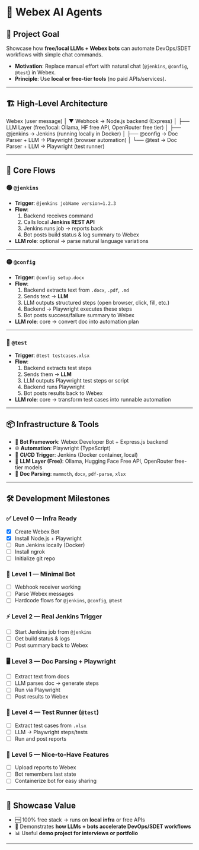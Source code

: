 # 🤖 Webex AI Agents

## 🎯 Project Goal
Showcase how **free/local LLMs + Webex bots** can automate DevOps/SDET workflows with simple chat commands.

- **Motivation**: Replace manual effort with natural chat (`@jenkins`, `@config`, `@test`) in Webex.  
- **Principle**: Use **local or free-tier tools** (no paid APIs/services).

---

## 🏗️ High-Level Architecture
Webex (user message)
│
▼
Webhook → Node.js backend (Express)
│
├── LLM Layer (free/local: Ollama, HF free API, OpenRouter free tier)
│
├── @jenkins → Jenkins (running locally in Docker)
│
├── @config → Doc Parser + LLM → Playwright (browser automation)
│
└── @test → Doc Parser + LLM → Playwright (test runner)


---

## 🔑 Core Flows

### 🟢 `@jenkins`
- **Trigger**: `@jenkins jobName version=1.2.3`
- **Flow**:
  1. Backend receives command  
  2. Calls local **Jenkins REST API**  
  3. Jenkins runs job → reports back  
  4. Bot posts build status & log summary to Webex  
- **LLM role**: optional → parse natural language variations  

---

### 🟡 `@config`
- **Trigger**: `@config setup.docx`
- **Flow**:
  1. Backend extracts text from `.docx`, `.pdf`, `.md`  
  2. Sends text → **LLM**  
  3. LLM outputs structured steps (open browser, click, fill, etc.)  
  4. Backend → Playwright executes these steps  
  5. Bot posts success/failure summary to Webex  
- **LLM role**: core → convert doc into automation plan  

---

### 🔵 `@test`
- **Trigger**: `@test testcases.xlsx`
- **Flow**:
  1. Backend extracts test steps  
  2. Sends them → **LLM**  
  3. LLM outputs Playwright test steps or script  
  4. Backend runs Playwright  
  5. Bot posts results back to Webex  
- **LLM role**: core → transform test cases into runnable automation  

---

## 📦 Infrastructure & Tools
- 🤖 **Bot Framework**: Webex Developer Bot + Express.js backend  
- 🌐 **Automation**: Playwright (TypeScript)  
- 🔧 **CI/CD Trigger**: Jenkins (Docker container, local)  
- 🧠 **LLM Layer (Free)**: Ollama, Hugging Face Free API, OpenRouter free-tier models  
- 📑 **Doc Parsing**: `mammoth`, `docx`, `pdf-parse`, `xlsx`  

---

## 🛠️ Development Milestones

### ✅ Level 0 — Infra Ready
- [x] Create Webex Bot  
- [x] Install Node.js + Playwright  
- [ ] Run Jenkins locally (Docker)  
- [ ] Install ngrok  
- [ ] Initialize git repo  

### 🚀 Level 1 — Minimal Bot
- [ ] Webhook receiver working  
- [ ] Parse Webex messages  
- [ ] Hardcode flows for `@jenkins`, `@config`, `@test`  

### ⚡ Level 2 — Real Jenkins Trigger
- [ ] Start Jenkins job from `@jenkins`  
- [ ] Get build status & logs  
- [ ] Post summary back to Webex  

### 🖥️ Level 3 — Doc Parsing + Playwright
- [ ] Extract text from docs  
- [ ] LLM parses doc → generate steps  
- [ ] Run via Playwright  
- [ ] Post results to Webex  

### 🧪 Level 4 — Test Runner (`@test`)
- [ ] Extract test cases from `.xlsx`  
- [ ] LLM → Playwright steps/tests  
- [ ] Run and post reports  

### 🌟 Level 5 — Nice-to-Have Features
- [ ] Upload reports to Webex  
- [ ] Bot remembers last state  
- [ ] Containerize bot for easy sharing  

---

## 🎯 Showcase Value
- 🆓 100% free stack → runs on **local infra** or free APIs  
- 🤖 Demonstrates **how LLMs + bots accelerate DevOps/SDET workflows**  
- 📊 Useful **demo project for interviews or portfolio**  

---
